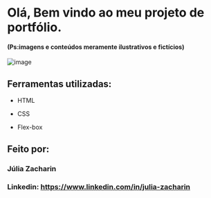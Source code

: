 # Olá, Bem vindo ao meu projeto de portfólio.
#### (Ps:imagens e conteúdos meramente ilustrativos e fictícios)
![image](https://user-images.githubusercontent.com/77756047/211304452-220fedf0-f91b-490f-8a65-a60ce860bc5c.png)

## Ferramentas utilizadas:

* HTML

* CSS

* Flex-box

## Feito por:

### Júlia Zacharin

### Linkedin: https://www.linkedin.com/in/julia-zacharin
